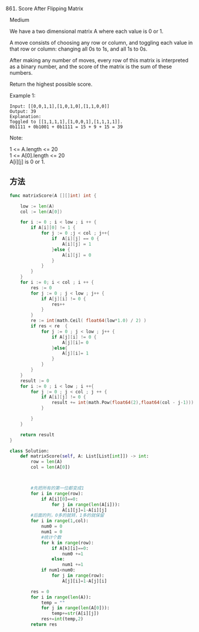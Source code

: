 861. Score After Flipping Matrix


Medium


We have a two dimensional matrix A where each value is 0 or 1.

A move consists of choosing any row or column, and toggling each value in that row or column: changing all 0s to 1s, and all 1s to 0s.

After making any number of moves, every row of this matrix is interpreted as a binary number, and the score of the matrix is the sum of these numbers.

Return the highest possible score.

 

Example 1:

```
Input: [[0,0,1,1],[1,0,1,0],[1,1,0,0]]
Output: 39
Explanation:
Toggled to [[1,1,1,1],[1,0,0,1],[1,1,1,1]].
0b1111 + 0b1001 + 0b1111 = 15 + 9 + 15 = 39
```

Note:

1 <= A.length <= 20   
1 <= A[0].length <= 20   
A[i][j] is 0 or 1.


## 方法


```go
func matrixScore(A [][]int) int {

	low := len(A)
	col := len(A[0])

	for i := 0 ; i < low ; i ++ {
		if A[i][0] != 1 {
			for j := 0 ;j < col ; j++{
				if 	A[i][j] == 0 {
					A[i][j] = 1
				}else {
					A[i][j] = 0
				}
			}
		}
	}
	for i := 0; i < col ; i ++ {
		res := 0
		for j := 0 ; j < low ; j++ {
			if A[j][i] != 0 {
				res++
			}
		}
		re := int(math.Ceil( float64(low*1.0) / 2) )
		if res < re  {
			for j := 0 ; j < low ; j++ {
				if A[j][i] != 0 {
					A[j][i]= 0
				}else{
					A[j][i]= 1
				}
			}
		}
	}
	result := 0
	for i := 0 ; i < low ; i ++{
		for j := 0 ; j < col ; j ++ {
			if A[i][j] != 0 {
				result += int(math.Pow(float64(2),float64(col - j-1)))
			}

		}
	}

	return result
}

```

```python
class Solution:
    def matrixScore(self, A: List[List[int]]) -> int:
        row = len(A)
        col = len(A[0])



        #先把所有的第一位都变成1
        for i in range(row):
            if A[i][0]==0:
                for j in range(len(A[i])):
                    A[i][j]=1-A[i][j]
        #后面的列，0多的就转，1多的就保留
        for i in range(1,col):
            num0 = 0
            num1 = 0
            #统计个数
            for k in range(row):
                if A[k][i]==0:
                    num0 +=1
                else:
                    num1 +=1
            if num1<num0:
                for j in range(row):
                    A[j][i]=1-A[j][i]

        res = 0
        for i in range(len(A)):
            temp = ""
            for j in range(len(A[0])):
                temp+=str(A[i][j])
            res+=int(temp,2)
        return res 
```